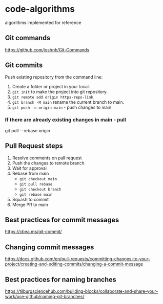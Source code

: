# code-algorithms
algorithms implemented for reference

## Git commands
https://github.com/joshnh/Git-Commands

## Git commits
Push existing repository from the command line:
1. Create a folder or project in your local.
2. `git init` to make the project into git repository.
3. `git remote add origin https-repo-link`.
4. `git branch -M main` rename the current branch to main.
5. `git push -u origin main`  -  push changes to main

### If there are already existing changes in main - pull
git pull --rebase origin

## Pull Request steps
1. Resolve comments on pull request 
2. Push the changes to remote branch
3. Wait for approval
4. Rebase from main
   - `git checkout main`
   -  `git pull rebase`
   -  `git checkout branch`
   -  `git rebase main`
5. Squash to commit
6. Merge PR to main

## Best practices for commit messages
https://cbea.ms/git-commit/

## Changing commit messages
https://docs.github.com/en/pull-requests/committing-changes-to-your-project/creating-and-editing-commits/changing-a-commit-message

## Best practices for naming branches
https://tilburgsciencehub.com/building-blocks/collaborate-and-share-your-work/use-github/naming-git-branches/
